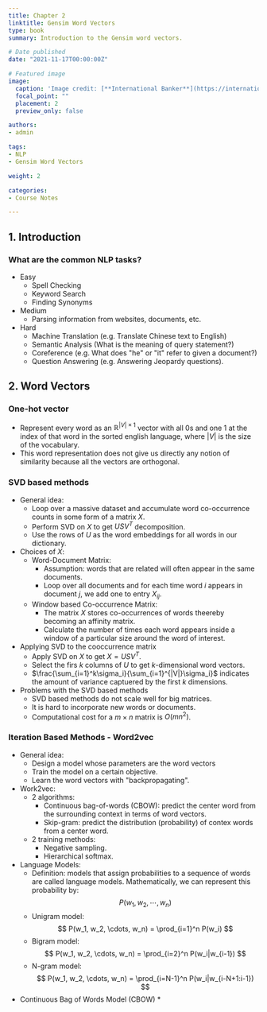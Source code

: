 ```yaml
---
title: Chapter 2
linktitle: Gensim Word Vectors
type: book
summary: Introduction to the Gensim word vectors.

# Date published
date: "2021-11-17T00:00:00Z"

# Featured image
image:
  caption: 'Image credit: [**International Banker**](https://internationalbanker.com/technology/how-the-financial-industry-is-using-natural-language-processing/)'
  focal_point: ""
  placement: 2
  preview_only: false

authors:
- admin

tags:
- NLP
- Gensim Word Vectors

weight: 2

categories:
- Course Notes

---
```

## 1. Introduction

### What are the common NLP tasks?

* Easy
  * Spell Checking
  * Keyword Search
  * Finding Synonyms
* Medium
  * Parsing information from websites, documents, etc.
* Hard
  * Machine Translation (e.g. Translate Chinese text to English)
  * Semantic Analysis (What is the meaning of query statement?)
  * Coreference (e.g. What does "he" or "it" refer to given a document?)
  * Question Answering (e.g. Answering Jeopardy questions).

## 2. Word Vectors

### One-hot vector

* Represent every word as an $\mathbb{R}^{|V|\times1}$ vector with all 0s and one 1 at the index of that word in the sorted english language, where $|V|$ is the size of the vocabulary.
* This word representation does not give us directly any notion of similarity because all the vectors are orthogonal.

### SVD based methods

* General idea:
  * Loop over a massive dataset and accumulate word co-occurrence counts in some form of a matrix $X$.
  * Perform SVD on $X$ to get $USV^T$ decomposition.
  * Use the rows of $U$ as the word embeddings for all words in our dictionary.
* Choices of $X$:
  * Word-Document Matrix: 
    * Assumption: words that are related will often appear in the same documents.
    * Loop over all documents and for each time word $i$ appears in document $j$, we add one to entry $X_{ij}$.
  * Window based Co-occurrence Matrix:
    * The matrix $X$ stores co-occurrences of words theereby becoming an affinity matrix.
    * Calculate the number of times each word appears inside a window of a particular size around the word of interest.
* Applying SVD to the cooccurrence matrix
  * Apply SVD on $X$ to get $X=USV^T$.
  * Select the firs $k$ columns of $U$ to get $k$-dimensional word vectors.
  * $\frac{\sum_{i=1}^k\sigma_i}{\sum_{i=1}^{|V|}\sigma_i}$ indicates the amount of variance captuered by the first $k$ dimensions.
* Problems with the SVD based methods
  * SVD based methods do not scale well for big matrices.
  * It is hard to incorporate new words or documents.
  * Computational cost for a $m\times n$ matrix is $O(mn^2)$.

### Iteration Based Methods - Word2vec

* General idea:
  * Design a model whose parameters are the word vectors
  * Train the model on a certain objective.
  * Learn the word vectors with "backpropagating".
* Work2vec:
  * 2 algorithms:
    * Continuous bag-of-words (CBOW): predict the center word from the surrounding context in terms of word vectors.
    * Skip-gram: predict the distribution (probability) of contex words from a center word.
  * 2 training methods:
    * Negative sampling.
    * Hierarchical softmax.
* Language Models:
  * Definition: models that assign probabilities to a sequence of words are called language models. Mathematically, we can represent this probability by:
  $$
    P(w_1, w_2, \cdots, w_n)
  $$
  * Unigram model:
  $$
    P(w_1, w_2, \cdots, w_n) = \prod_{i=1}^n P(w_i)
  $$
  * Bigram model:
  $$
    P(w_1, w_2, \cdots, w_n) = \prod_{i=2}^n P(w_i|w_{i-1})
  $$
  * N-gram model:
  $$
    P(w_1, w_2, \cdots, w_n) = \prod_{i=N-1}^n P(w_i|w_{i-N+1:i-1})
  $$
* Continuous Bag of Words Model (CBOW)
  * 